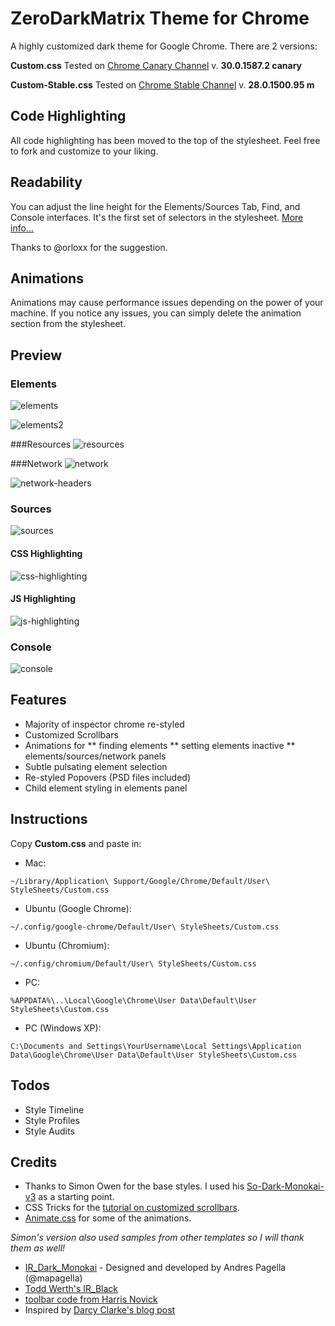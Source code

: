 # ZeroDarkMatrix Theme for Chrome

A highly customized dark theme for Google Chrome. There are 2 versions:

**Custom.css**
Tested on [Chrome Canary Channel](https://www.google.com/intl/en/chrome/browser/index.html?extra=devchannel#eula) v. **30.0.1587.2 canary**

**Custom-Stable.css**
Tested on [Chrome Stable Channel](https://www.google.com/intl/en/chrome/browser/)  v. **28.0.1500.95 m**

## Code Highlighting

All code highlighting has been moved to the top of the stylesheet.  Feel free to fork and customize to your liking.

## Readability

You can adjust the line height for the Elements/Sources Tab, Find, and Console interfaces.  It's the first set of selectors in the stylesheet. [More info...](https://github.com/mauricecruz/chrome-devtools-zerodarkmatrix-theme/issues/29)

Thanks to @orloxx for the suggestion.


## Animations

Animations may cause performance issues depending on the power of your machine.  If you notice any issues, you can simply delete the animation section from the stylesheet.

## Preview

### Elements
![elements]

![elements2]

###Resources
![resources]

###Network
![network]

![network-headers]

### Sources
![sources]

#### CSS Highlighting
![css-highlighting]

#### JS Highlighting
![js-highlighting]

### Console
![console]


[elements]: https://github.com/mauricecruz/chrome-devtools-zerodarkmatrix-theme/blob/master/images/elements.png?raw=true "Elements"
[elements2]: https://github.com/mauricecruz/chrome-devtools-zerodarkmatrix-theme/blob/master/images/elements2.png?raw=true "Elements"
[resources]: https://github.com/mauricecruz/chrome-devtools-zerodarkmatrix-theme/blob/master/images/resources.png?raw=true "Resources"
[network]: https://github.com/mauricecruz/chrome-devtools-zerodarkmatrix-theme/blob/master/images/network.png?raw=true "Network"
[network-headers]: https://github.com/mauricecruz/chrome-devtools-zerodarkmatrix-theme/blob/master/images/network-headers.png?raw=true "Network"
[sources]: https://github.com/mauricecruz/chrome-devtools-zerodarkmatrix-theme/blob/master/images/sources.png?raw=true "Sources"
[css-highlighting]: https://github.com/mauricecruz/chrome-devtools-zerodarkmatrix-theme/blob/master/images/codekit-css-highlight.png?raw=true "CSS-Highlight"
[js-highlighting]: https://github.com/mauricecruz/chrome-devtools-zerodarkmatrix-theme/blob/master/images/codekit-js-highlight.png?raw=true "JS-Highlight"
[console]: https://github.com/mauricecruz/chrome-devtools-zerodarkmatrix-theme/blob/master/images/console.png?raw=true "Console"

## Features
* Majority of inspector chrome re-styled
* Customized Scrollbars
* Animations for 
** finding elements
** setting elements inactive
** elements/sources/network panels
* Subtle pulsating element selection
* Re-styled Popovers (PSD files included)
* Child element styling in elements panel

## Instructions

Copy **Custom.css** and paste in:

* Mac: 

```
~/Library/Application\ Support/Google/Chrome/Default/User\ StyleSheets/Custom.css
```

* Ubuntu (Google Chrome): 

```
~/.config/google-chrome/Default/User\ StyleSheets/Custom.css
```

* Ubuntu (Chromium): 

```
~/.config/chromium/Default/User\ StyleSheets/Custom.css
```
    
* PC:

```
%APPDATA%\..\Local\Google\Chrome\User Data\Default\User StyleSheets\Custom.css
```

* PC (Windows XP):

```
C:\Documents and Settings\YourUsername\Local Settings\Application Data\Google\Chrome\User Data\Default\User StyleSheets\Custom.css
```

## Todos
* Style Timeline
* Style Profiles
* Style Audits


## Credits

* Thanks to Simon Owen for the base styles.  I used his [So-Dark-Monokai-v3](https://github.com/simonowendesign/SO-Dark-Monokai-v3) as a starting point.
* CSS Tricks for the [tutorial on customized scrollbars](http://css-tricks.com/custom-scrollbars-in-webkit/). 
* [Animate.css](https://github.com/daneden/animate.css) for some of the animations.

*Simon's version also used samples from other templates so I will thank them as well!*
* [IR_Dark_Monokai](http://www.andrespagella.com/customising-chrome-devtools) - Designed and developed by Andres Pagella (@mapagella) 
* [Todd Werth's IR_Black](http://blog.toddwerth.com/entries/2)
* [toolbar code from Harris Novick](https://gist.github.com/4316646)
* Inspired by [Darcy Clarke's blog post](http://darcyclarke.me/design/skin-your-chrome-inspector/)

